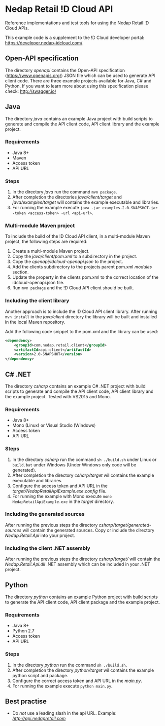 Nedap Retail !D Cloud API
=========================
Reference implementations and test tools for using the Nedap Retail !D Cloud APIs.

This example code is a supplement to the !D Cloud developer portal: https://developer.nedap-idcloud.com/

## Open-API specification
The directory _openapi_ contains the Open-API specification (https://www.openapis.org/) JSON file which can be used to generate API client code. There are
three example projects available for Java, C# and Python. If you want to learn more about using this specification please check:
http://swagger.io/

## Java
The directory _java_ contains an example Java project with build scripts to generate and compile the API client code, API client
library and the example project.

### Requirements
* Java 8+
* Maven
* Access token
* API URL

### Steps
1. In the directory _java_ run the command `mvn package`.
2. After completion the directories _java/client/target_ and _java/examples/target_ will contains the example executable and libraries.
3. For running the example execute `java -jar examples-2.0-SNAPSHOT.jar -token <access-token> -url <api-url>`.

### Multi-module Maven project
To include the build of the !D Cloud API client, in a multi-module Maven project, the following steps are required:
1. Create a multi-module Maven project.
2. Copy the _java/client/pom.xml_ to a subdirectory in the project.
3. Copy the _openapi/idcloud-openapi.json_ to the project.
4. Add the clients subdirectory to the projects parent pom.xml _modules_ section.
5. Update the _<swagger-input-file>_ property in the clients pom.xml to the correct location of the idcloud-openapi.json file.
6. Run `mvn package` and the !D Cloud API client should be built.

### Including the client library
Another approach is to include the !D Cloud API client library. After running `mvn install` in the _java/client_ directory the library 
will be built and installed in the local Maven repository.

Add the following code snippet to the pom.xml and the library can be used:
```xml
<dependency>
    <groupId>com.nedap.retail.client</groupId>
    <artifactId>api-client</artifactId>
    <version>2.0-SNAPSHOT</version>
</dependency>
```

## C# .NET
The directory _csharp_ contains an example C# .NET project with build scripts to generate and compile the API client code, API client 
library and the example project. Tested with VS2015 and Mono.

### Requirements
* Java 8+
* Mono (Linux) or Visual Studio (Windows) 
* Access token
* API URL

### Steps
1. In the directory _csharp_ run the command `sh ./build.sh` under Linux or `build.bat` under Windows (Under Windows only code will be generated).
2. After completion the directory _csharp/target_ wil contains the example executable and libraries.
3. Configure the access token and API URL in the _target/NedapRetailApiExample.exe.config_ file.
3. For running the example with Mono execute `mono NedapRetailApiExample.exe` in the _target_ directory.

### Including the generated sources
After running the previous steps the directory _csharp/target/generated-sources_ will contain the generated sources. Copy or include the 
directory _Nedap.Retail.Api_ into your project.

### Including the client .NET assembly
After running the previous steps the directory _csharp/target/_ will contain the _Nedap.Retail.Api.dll_ .NET assembly which can be 
included in your .NET project. 

## Python
The directory _python_ contains an example Python project with build scripts to generate the API client code, API client 
package and the example project.

### Requirements
* Java 8+
* Python 2.7
* Access token
* API URL

### Steps
1. In the directory _python_ run the command `sh ./build.sh`.
2. After completion the directory _python/target_ wil contains the example python script and package.
3. Configure the correct access token and API URL in the _main.py_.
3. For running the example execute `python main.py`.

## Best practise
* Do _not_ use a leading slash in the api URL. Example: _http://api.nedapretail.com_